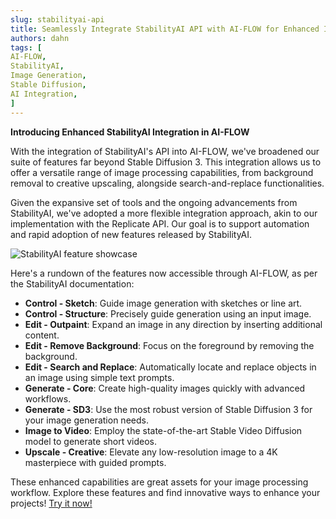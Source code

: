 ```yaml
---
slug: stabilityai-api
title: Seamlessly Integrate StabilityAI API with AI-FLOW for Enhanced Image Generation
authors: dahn
tags: [
AI-FLOW,
StabilityAI,
Image Generation,
Stable Diffusion,
AI Integration,
]
---
```


<head>
  <meta name="description" content="Discover how AI-FLOW integrates StabilityAI API for advanced image generation capabilities. Learn about new features like background removal, upscaling, and more."/>
  <meta name="twitter:card" content="summary_large_image"/>
  <meta name="twitter:title" content="Enhance Your Image Generation with StabilityAI API in AI-FLOW" /> 
  <meta name="twitter:description" content="AI-FLOW now fully integrates StabilityAI API, elevating our image generation features. Explore the possibilities!" />
  <meta name="twitter:creator" content="@AIFlowApp"/>
  <meta name="twitter:image" content="https://docs.ai-flow.net/img/blog-card-images/blog-sd3.png"/>
  <meta name="twitter:image:alt" content="Discover new image generation features in AI-FLOW with StabilityAI API integration."/>
  <meta property="og:image" content="https://docs.ai-flow.net/img/blog-card-images/blog-sd3.png" data-rh="true"/>
</head>

**Introducing Enhanced StabilityAI Integration in AI-FLOW**

With the integration of StabilityAI's API into AI-FLOW, we've broadened our suite of features far beyond Stable Diffusion 3. This integration allows us to offer a versatile range of image processing capabilities, from background removal to creative upscaling, alongside search-and-replace functionalities.

Given the expansive set of tools and the ongoing advancements from StabilityAI, we've adopted a more flexible integration approach, akin to our implementation with the Replicate API. Our goal is to support automation and rapid adoption of new features released by StabilityAI.

![StabilityAI feature showcase](/img/blog-images/stabilityai.png)

Here's a rundown of the features now accessible through AI-FLOW, as per the StabilityAI documentation:

- **Control - Sketch**: Guide image generation with sketches or line art.
- **Control - Structure**: Precisely guide generation using an input image.
- **Edit - Outpaint**: Expand an image in any direction by inserting additional content.
- **Edit - Remove Background**: Focus on the foreground by removing the background.
- **Edit - Search and Replace**: Automatically locate and replace objects in an image using simple text prompts.
- **Generate - Core**: Create high-quality images quickly with advanced workflows.
- **Generate - SD3**: Use the most robust version of Stable Diffusion 3 for your image generation needs.
- **Image to Video**: Employ the state-of-the-art Stable Video Diffusion model to generate short videos.
- **Upscale - Creative**: Elevate any low-resolution image to a 4K masterpiece with guided prompts.

These enhanced capabilities are great assets for your image processing workflow. Explore these features and find innovative ways to enhance your projects! [Try it now!](https://app.ai-flow.net)
